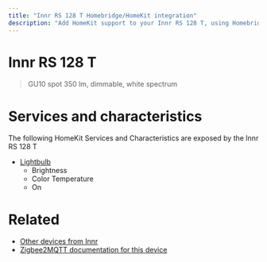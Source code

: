```yaml
---
title: "Innr RS 128 T Homebridge/HomeKit integration"
description: "Add HomeKit support to your Innr RS 128 T, using Homebridge, Zigbee2MQTT and homebridge-z2m."
---
```

<!---
This file has been GENERATED using src/docgen/docgen.ts
DO NOT EDIT THIS FILE MANUALLY!
-->
# Innr RS 128 T
> GU10 spot 350 lm, dimmable, white spectrum


# Services and characteristics
The following HomeKit Services and Characteristics are exposed by
the Innr RS 128 T

* [Lightbulb](../../light.md)
  * Brightness
  * Color Temperature
  * On


# Related
* [Other devices from Innr](../index.md#innr)
* [Zigbee2MQTT documentation for this device](https://www.zigbee2mqtt.io/devices/RS_128_T.html)